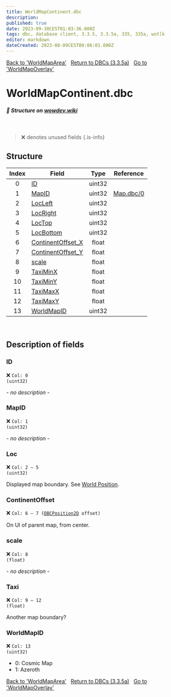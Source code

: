 ```yaml
---
title: WorldMapContinent.dbc
description:
published: true
date: 2023-09-30CEST01:03:36.000Z
tags: dbc, database client, 3.3.5, 3.3.5a, 335, 335a, wotlk
editor: markdown
dateCreated: 2023-08-09CEST00:06:01.000Z
---
```

<a href="https://trinitycore.info/files/DBC/335/worldmaparea" class="mt-5 v-btn v-btn--depressed v-btn--flat v-btn--outlined theme--light v-size--default darkblue--text text--lighten-3"><span class="v-btn__content"><i aria-hidden="true" class="v-icon notranslate v-icon--left mdi mdi-arrow-left theme--light"></i><span>Back to 'WorldMapArea'</span></span></a>&nbsp;&nbsp;&nbsp;<a href="https://trinitycore.info/files/DBC/335/DBC" class="mt-5 v-btn v-btn--depressed v-btn--flat v-btn--outlined theme--light v-size--default darkblue--text text--lighten-3"><span class="v-btn__content"><i aria-hidden="true" class="v-icon notranslate v-icon--left mdi mdi-home-outline theme--light"></i><span>Return to DBCs (3.3.5a)</span></span></a>&nbsp;&nbsp;&nbsp;<a href="https://trinitycore.info/files/DBC/335/worldmapoverlay" class="mt-5 v-btn v-btn--depressed v-btn--flat v-btn--outlined theme--light v-size--default darkblue--text text--lighten-3"><span class="v-btn__content"><span>Go to 'WorldMapOverlay'</span><i aria-hidden="true" class="v-icon notranslate v-icon--right mdi mdi-arrow-right theme--light"></i></span></a>

# WorldMapContinent.dbc
##### :pencil: Structure on [wowdev.wiki](https://wowdev.wiki/DB/WorldMapContinent)
&nbsp;

> :x: denotes unused fields
{.is-info}


## Structure

| Index | Field | Type | Reference |
| :---: | --- | :---: | --- |
| 0 | [ID](#id-alt) | uint32 |  |
| 1 | [MapID](#mapid) | uint32 | [Map.dbc/0](/files/DBC/335/map#id-alt) |
| 2 | [LocLeft](#loc) | uint32 |  |
| 3 | [LocRight](#loc) | uint32 |  |
| 4 | [LocTop](#loc) | uint32 |  |
| 5 | [LocBottom](#loc) | uint32 |  |
| 6 | [ContinentOffset_X](#continentoffset) | float |  |
| 7 | [ContinentOffset_Y](#continentoffset) | float |  |
| 8 | [scale](#scale) | float |  |
| 9 | [TaxiMinX](#taxi) | float |  |
| 10 | [TaxiMinY](#taxi) | float |  |
| 11 | [TaxiMaxX](#taxi) | float |  |
| 12 | [TaxiMaxY](#taxi) | float |  |
| 13 | [WorldMapID](#worldmapid) | uint32 |  |
&nbsp;
## Description of fields

### ID <!-- {#id-alt} -->
:x: <code>Col: 0 (uint32)</code>

*- no description -*
&nbsp;

### MapID
:x: <code>Col: 1 (uint32)</code>

*- no description -*
&nbsp;

### Loc
:x: <code>Col: 2 &ndash; 5 (uint32)</code>

Displayed map boundary. See [World Position](/how-to/worldposition).
&nbsp;

### ContinentOffset
:x: <code>Col: 6 &ndash; 7 ([DBCPosition2D](/how-to/worldposition) offset)</code>

On UI of parent map, from center.
&nbsp;

### scale
:x: <code>Col: 8 (float)</code>

*- no description -*
&nbsp;

### Taxi
:x: <code>Col: 9 &ndash; 12 (float)</code>

Another map boundary?
&nbsp;

### WorldMapID
:x: <code>Col: 13 (uint32)</code>

* 0: Cosmic Map
* 1: Azeroth
&nbsp;

<a href="https://trinitycore.info/files/DBC/335/worldmaparea" class="mt-5 v-btn v-btn--depressed v-btn--flat v-btn--outlined theme--light v-size--default darkblue--text text--lighten-3"><span class="v-btn__content"><i aria-hidden="true" class="v-icon notranslate v-icon--left mdi mdi-arrow-left theme--light"></i><span>Back to 'WorldMapArea'</span></span></a>&nbsp;&nbsp;&nbsp;<a href="https://trinitycore.info/files/DBC/335/DBC" class="mt-5 v-btn v-btn--depressed v-btn--flat v-btn--outlined theme--light v-size--default darkblue--text text--lighten-3"><span class="v-btn__content"><i aria-hidden="true" class="v-icon notranslate v-icon--left mdi mdi-home-outline theme--light"></i><span>Return to DBCs (3.3.5a)</span></span></a>&nbsp;&nbsp;&nbsp;<a href="https://trinitycore.info/files/DBC/335/worldmapoverlay" class="mt-5 v-btn v-btn--depressed v-btn--flat v-btn--outlined theme--light v-size--default darkblue--text text--lighten-3"><span class="v-btn__content"><span>Go to 'WorldMapOverlay'</span><i aria-hidden="true" class="v-icon notranslate v-icon--right mdi mdi-arrow-right theme--light"></i></span></a>
